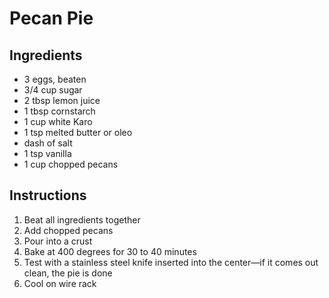 # Pecan Pie

## Ingredients

- 3 eggs, beaten
- 3/4 cup sugar
- 2 tbsp lemon juice
- 1 tbsp cornstarch
- 1 cup white Karo
- 1 tsp melted butter or oleo
- dash of salt
- 1 tsp vanilla
- 1 cup chopped pecans

## Instructions

1. Beat all ingredients together
2. Add chopped pecans
3. Pour into a crust
4. Bake at 400 degrees for 30 to 40 minutes
5. Test with a stainless steel knife inserted into the center—if it comes out clean, the pie is done
6. Cool on wire rack
